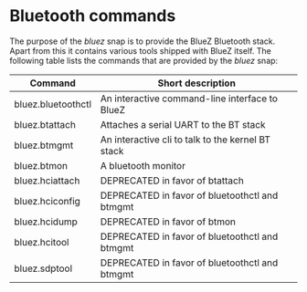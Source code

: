 # Bluetooth commands

The purpose of the  *bluez*  snap is to provide the BlueZ Bluetooth stack. Apart from this it contains various tools shipped with BlueZ itself. The following table lists the commands that are provided by the  *bluez*  snap:

| Command            | Short description                                 |
|--------------------|---------------------------------------------------|
| bluez.bluetoothctl | An interactive command-line interface to BlueZ    |
| bluez.btattach     | Attaches a serial UART to the BT stack            |
| bluez.btmgmt       | An interactive cli to talk to the kernel BT stack |
| bluez.btmon        | A bluetooth monitor                               |
| bluez.hciattach    | DEPRECATED in favor of btattach                   |
| bluez.hciconfig    | DEPRECATED in favor of bluetoothctl and btmgmt    |
| bluez.hcidump      | DEPRECATED in favor of btmon                      |
| bluez.hcitool      | DEPRECATED in favor of bluetoothctl and btmgmt    |
| bluez.sdptool      | DEPRECATED in favor of bluetoothctl and btmgmt    |
